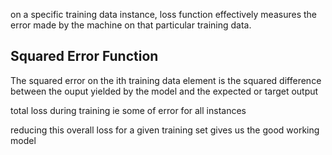 
on a specific training data instance, loss function effectively measures the error made by the machine on that particular training data.

## Squared Error Function

The squared error on the ith training data element is the squared difference between the ouput yielded by the model and the expected or target output

total loss during training ie some of error for all instances

reducing this overall loss for a given training set gives us the good working model

